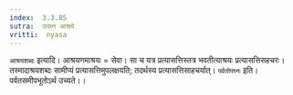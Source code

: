 ```yaml
---
index:  3.3.85
sutra:  उपघ्न आश्रये
vritti:  nyasa
---
```


`आश्रयशब्दः` इत्यादि। आश्रयणमाश्रयः = सेवा। सा च यत्र प्रत्यासत्तिस्तत्र भवतीत्याश्रयः प्रत्यासत्तिसहचरः।तस्मादाश्रयशब्दः सामीप्यं प्रत्यासत्तिमुपलक्षयति; तदर्थस्य प्रत्यासत्तिसाहचर्यात्। `पर्वतोपघ्नः` इति। पर्वतसमीपभूतोऽर्थ उच्यते।।

